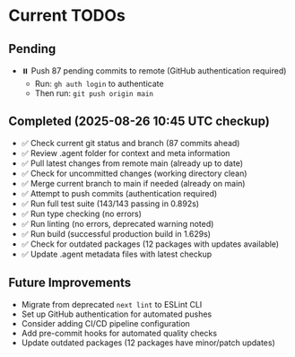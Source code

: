 # Current TODOs

## Pending
- ⏸️ Push 87 pending commits to remote (GitHub authentication required)
  - Run: `gh auth login` to authenticate
  - Then run: `git push origin main`

## Completed (2025-08-26 10:45 UTC checkup)
- ✅ Check current git status and branch (87 commits ahead)
- ✅ Review .agent folder for context and meta information
- ✅ Pull latest changes from remote main (already up to date)
- ✅ Check for uncommitted changes (working directory clean)
- ✅ Merge current branch to main if needed (already on main)
- ✅ Attempt to push commits (authentication required)
- ✅ Run full test suite (143/143 passing in 0.892s)
- ✅ Run type checking (no errors)
- ✅ Run linting (no errors, deprecated warning noted)
- ✅ Run build (successful production build in 1.629s)
- ✅ Check for outdated packages (12 packages with updates available)
- ✅ Update .agent metadata files with latest checkup

## Future Improvements
- Migrate from deprecated `next lint` to ESLint CLI
- Set up GitHub authentication for automated pushes
- Consider adding CI/CD pipeline configuration
- Add pre-commit hooks for automated quality checks
- Update outdated packages (12 packages have minor/patch updates)